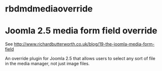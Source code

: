 # rbdmdmediaoverride

Joomla 2.5 media form field override
===================

See http://www.richardbutterworth.co.uk/blog/19-the-joomla-media-form-field

An override plugin for Joomla 2.5 that allows users to select any sort of file in
the media manager, not just image files.